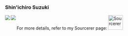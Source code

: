 ### Shin'ichiro Suzuki

<a href="https://github.com/anuraghazra/github-readme-stats" alt="shin-sforzando's GitHub Stats">
  <img align="left" src="https://github-readme-stats.vercel.app/api?username=shin-sforzando&count_private=true&show_icons=true&theme=monokai" />
</a>
<a href="https://github.com/anuraghazra/github-readme-stats" alt="Top Languages Card">
  <img align="left" src="https://github-readme-stats.vercel.app/api/top-langs/?username=shin-sforzando&count_private=true&show_icons=true&theme=monokai" />
</a>

For more details, refer to my Sourcerer page: <a href="https://sourcerer.io/shin-sforzando" alt="shin-sforzando | Sourcerer">
  <img src="https://sourcerer.io/icons/logo-sharing.svg" height="48px" alt="Sourcerer">
</a>
